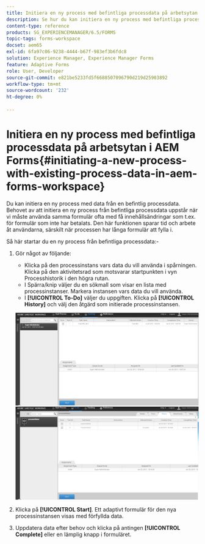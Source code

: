 ```yaml
---
title: Initiera en ny process med befintliga processdata på arbetsytan i AEM Forms
description: Se hur du kan initiera en ny process med befintliga processdata i AEM Forms arbetsyta.
content-type: reference
products: SG_EXPERIENCEMANAGER/6.5/FORMS
topic-tags: forms-workspace
docset: aem65
exl-id: 6fa97c06-9238-4444-b67f-983ef3b6fdc8
solution: Experience Manager, Experience Manager Forms
feature: Adaptive Forms
role: User, Developer
source-git-commit: e821be5233fd5f6688507096790d219d25903892
workflow-type: tm+mt
source-wordcount: '232'
ht-degree: 0%

---
```


# Initiera en ny process med befintliga processdata på arbetsytan i AEM Forms{#initiating-a-new-process-with-existing-process-data-in-aem-forms-workspace}

Du kan initiera en ny process med data från en befintlig processdata. Behovet av att initiera en ny process från befintliga processdata uppstår när vi måste använda samma formulär ofta med få innehållsändringar som t.ex. för formulär som inte har betalats. Den här funktionen sparar tid och arbete åt användarna, särskilt när processen har långa formulär att fylla i.

Så här startar du en ny process från befintliga processdata:-

1. Gör något av följande:

   * Klicka på den processinstans vars data du vill använda i spårningen. Klicka på den aktivitetsrad som motsvarar startpunkten i vyn Processhistorik i den högra rutan.
   * I Spärra/knip väljer du en sökmall som visar en lista med processinstanser. Markera instansen vars data du vill använda.
   * I **[!UICONTROL To-Do]** väljer du uppgiften. Klicka på **[!UICONTROL History]** och välj den åtgärd som initierade processinstansen.

   ![Välj uppgift](assets/start3_new.png) ![Välj uppgift](assets/start1_new.png)

1. Klicka på **[!UICONTROL Start]**. Ett adaptivt formulär för den nya processinstansen visas med förfyllda data.

1. Uppdatera data efter behov och klicka på antingen **[!UICONTROL Complete]** eller en lämplig knapp i formuläret.
